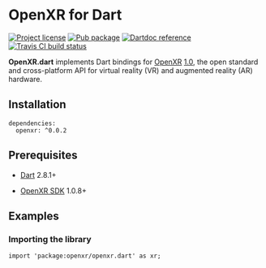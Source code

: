 OpenXR for Dart
===============

[![Project license](https://img.shields.io/badge/license-Public%20Domain-blue.svg)](https://unlicense.org)
[![Pub package](https://img.shields.io/pub/v/openxr.svg)](https://pub.dev/packages/openxr)
[![Dartdoc reference](https://img.shields.io/badge/dartdoc-reference-blue.svg)](https://pub.dev/documentation/openxr/latest/)
[![Travis CI build status](https://img.shields.io/travis/drydart/openxr/master.svg)](https://travis-ci.org/drydart/openxr.dart)

**OpenXR.dart** implements Dart bindings for [OpenXR](https://www.khronos.org/openxr/)
[1.0](https://www.khronos.org/registry/OpenXR/specs/1.0/html/xrspec.html),
the open standard and cross-platform API for virtual reality (VR) and
augmented reality (AR) hardware.

Installation
------------

    dependencies:
      openxr: ^0.0.2

Prerequisites
-------------

- [Dart](https://dart.dev) 2.8.1+

- [OpenXR SDK](https://github.com/KhronosGroup/OpenXR-SDK) 1.0.8+

Examples
--------

### Importing the library

    import 'package:openxr/openxr.dart' as xr;
